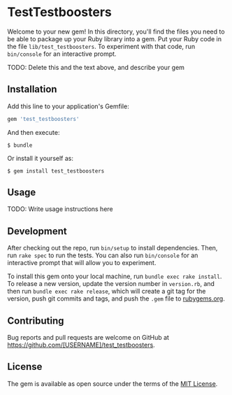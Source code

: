 # TestTestboosters

Welcome to your new gem! In this directory, you'll find the files you need to be able to package up your Ruby library into a gem. Put your Ruby code in the file `lib/test_testboosters`. To experiment with that code, run `bin/console` for an interactive prompt.

TODO: Delete this and the text above, and describe your gem

## Installation

Add this line to your application's Gemfile:

```ruby
gem 'test_testboosters'
```

And then execute:

    $ bundle

Or install it yourself as:

    $ gem install test_testboosters

## Usage

TODO: Write usage instructions here

## Development

After checking out the repo, run `bin/setup` to install dependencies. Then, run `rake spec` to run the tests. You can also run `bin/console` for an interactive prompt that will allow you to experiment.

To install this gem onto your local machine, run `bundle exec rake install`. To release a new version, update the version number in `version.rb`, and then run `bundle exec rake release`, which will create a git tag for the version, push git commits and tags, and push the `.gem` file to [rubygems.org](https://rubygems.org).

## Contributing

Bug reports and pull requests are welcome on GitHub at https://github.com/[USERNAME]/test_testboosters.


## License

The gem is available as open source under the terms of the [MIT License](http://opensource.org/licenses/MIT).

